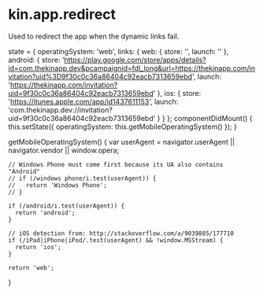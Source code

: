 # kin.app.redirect
Used to redirect the app when the dynamic links fail.

  state = {
    operatingSystem: 'web',
    links: {
      web: {
        store: '',
        launch: ''
      },
      android: {
        store:
          'https://play.google.com/store/apps/details?id=com.thekinapp.dev&pcampaignid=fdl_long&url=https://thekinapp.com/invitation?uid%3D9f30c0c36a86404c92eacb7313659ebd',
        launch: 'https://thekinapp.com/invitation?uid=9f30c0c36a86404c92eacb7313659ebd'
      },
      ios: {
        store: 'https://itunes.apple.com/app/id1437611153',
        launch: 'com.thekinapp.dev://invitation?uid=9f30c0c36a86404c92eacb7313659ebd'
      }
    }
  };
  componentDidMount() {
    this.setState({ operatingSystem: this.getMobileOperatingSystem() });
  }

  getMobileOperatingSystem() {
    var userAgent = navigator.userAgent || navigator.vendor || window.opera;

    // Windows Phone must come first because its UA also contains "Android"
    // if (/windows phone/i.test(userAgent)) {
    //   return 'Windows Phone';
    // }

    if (/android/i.test(userAgent)) {
      return 'android';
    }

    // iOS detection from: http://stackoverflow.com/a/9039885/177710
    if (/iPad|iPhone|iPod/.test(userAgent) && !window.MSStream) {
      return 'ios';
    }

    return 'web';
  }
